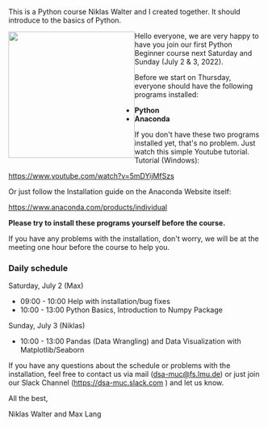 This is a Python course Niklas Walter and I created together. It should introduce to the basics of Python.

<img src="https://static.wixstatic.com/media/64484b_829e39cd0bf4469aa86afb21b28c7e90~mv2.png" width="250" style="float: left;">

Hello everyone,
we are very happy to have you join our first Python Beginner course next Saturday and Sunday (July 2 & 3, 2022).

Before we start on Thursday, everyone should have the following programs installed:
* **Python**
* **Anaconda**

If you don't have these two programs installed yet, that's no problem. Just watch this simple Youtube tutorial.
Tutorial (Windows):

https://www.youtube.com/watch?v=5mDYijMfSzs

Or just follow the Installation guide on the Anaconda Website itself:

https://www.anaconda.com/products/individual

**Please try to install these programs yourself before the course.**

If you have any problems with the installation, don't worry, we will be at the meeting one hour before the course to help you.

### Daily schedule

Saturday, July 2 (Max)

* 09:00 - 10:00 Help with installation/bug fixes
* 10:00 - 13:00 Python Basics, Introduction to Numpy Package

Sunday, July 3 (Niklas)

* 10:00 - 13:00 Pandas (Data Wrangling) and Data Visualization with Matplotlib/Seaborn

If you have any questions about the schedule or problems with the installation, feel free to contact us via mail (dsa-muc@fs.lmu.de) or just join our Slack Channel (https://dsa-muc.slack.com ) and let us know.

All the best,

Niklas Walter and Max Lang
